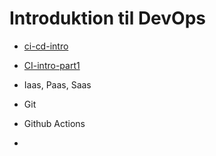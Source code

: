 # Introduktion til DevOps


* [ci-cd-intro](https://www.youtube.com/watch?v=Gcf1jXdtpR8)
* [CI-intro-part1](https://www.youtube.com/watch?v=Vt2KZLJVwdY)


* Iaas, Paas, Saas

* Git
* Github Actions
* 
